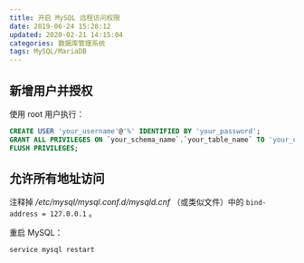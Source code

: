 ```yaml
---
title: 开启 MySQL 远程访问权限
date: 2019-06-24 15:28:12
updated: 2020-02-21 14:15:04
categories: 数据库管理系统
tags: MySQL/MariaDB
---
```

## 新增用户并授权

使用 root 用户执行：

```sql
CREATE USER 'your_username'@'%' IDENTIFIED BY 'your_password';
GRANT ALL PRIVILEGES ON `your_schema_name`.`your_table_name` TO 'your_username'@'%';
FLUSH PRIVILEGES;
```

## 允许所有地址访问

注释掉 */etc/mysql/mysql.conf.d/mysqld.cnf* （或类似文件）中的 `bind-address = 127.0.0.1` 。

重启 MySQL：

```bash
service mysql restart
```
